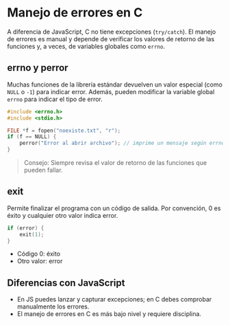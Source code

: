 # Manejo de errores en C

A diferencia de JavaScript, C no tiene excepciones (`try/catch`). El manejo de errores es manual y depende de verificar los valores de retorno de las funciones y, a veces, de variables globales como `errno`.

## errno y perror

Muchas funciones de la librería estándar devuelven un valor especial (como `NULL` o `-1`) para indicar error. Además, pueden modificar la variable global `errno` para indicar el tipo de error.

```c
#include <errno.h>
#include <stdio.h>

FILE *f = fopen("noexiste.txt", "r");
if (f == NULL) {
    perror("Error al abrir archivo"); // imprime un mensaje según errno
}
```

> Consejo: Siempre revisa el valor de retorno de las funciones que pueden fallar.

## exit

Permite finalizar el programa con un código de salida. Por convención, 0 es éxito y cualquier otro valor indica error.

```c
if (error) {
    exit(1);
}
```

- Código 0: éxito
- Otro valor: error

## Diferencias con JavaScript

- En JS puedes lanzar y capturar excepciones; en C debes comprobar manualmente los errores.
- El manejo de errores en C es más bajo nivel y requiere disciplina.

